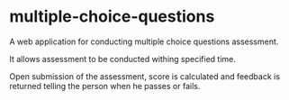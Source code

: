 # multiple-choice-questions
A web application for conducting multiple choice questions assessment.

It allows assessment to be conducted withing specified time. 

Open submission of the assessment, score is calculated and feedback is returned telling the person when he passes or fails.
